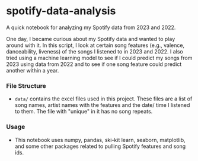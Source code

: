 # spotify-data-analysis
A quick notebook for analyzing my Spotify data from 2023 and 2022. 


One day, I became curious about my Spotify data and wanted to play around with it. In this script, I look at certain song features (e.g., valence, danceability, liveness) of the songs I listened to in 2023 and 2022. I also tried using a machine learning model to see if I could predict my songs from 2023 using data from 2022 and to see if one song feature could predict another within a year. 


### File Structure

- `data/` contains the excel files used in this project. These files are a list of song names, artist names with the features and the date/ time I listened to them. The file with "unique" in it has no song repeats. 

### Usage 

- This notebook uses numpy, pandas, ski-kit learn, seaborn, matplotlib, and some other packages related to pulling Spotify features and song ids. 
